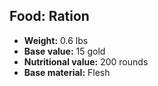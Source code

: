 ## Food: Ration
- **Weight:** 0.6 lbs
- **Base value:** 15 gold
- **Nutritional value:** 200 rounds
- **Base material:** Flesh
